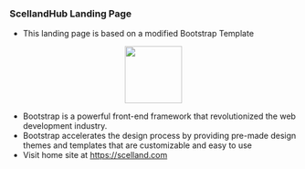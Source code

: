 ### ScellandHub Landing Page
- This landing page is based on a modified Bootstrap Template
<div align="center">
  <img width="100" height="100" src="https://cdn.jsdelivr.net/gh/devicons/devicon/icons/bootstrap/bootstrap-original.svg" />
 </div>
 
 - Bootstrap is a powerful front-end framework that revolutionized the web development industry.
 - Bootstrap  accelerates the design process by providing pre-made design themes and templates that are customizable and easy to use
 - Visit home site at https://scelland.com
